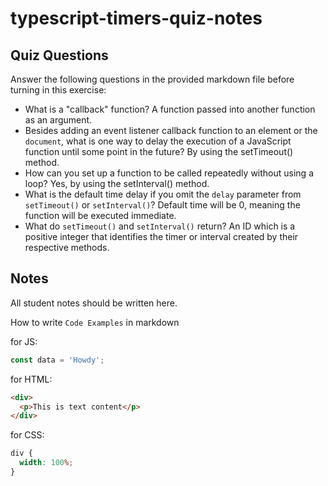 # typescript-timers-quiz-notes

## Quiz Questions

Answer the following questions in the provided markdown file before turning in this exercise:

- What is a "callback" function?
  A function passed into another function as an argument.
- Besides adding an event listener callback function to an element or the `document`, what is one way to delay the execution of a JavaScript function until some point in the future?
  By using the setTimeout() method.
- How can you set up a function to be called repeatedly without using a loop?
  Yes, by using the setInterval() method.
- What is the default time delay if you omit the `delay` parameter from `setTimeout()` or `setInterval()`?
  Default time will be 0, meaning the function will be executed immediate.
- What do `setTimeout()` and `setInterval()` return?
  An ID which is a positive integer that identifies the timer or interval created by their respective methods.

## Notes

All student notes should be written here.

How to write `Code Examples` in markdown

for JS:

```javascript
const data = 'Howdy';
```

for HTML:

```html
<div>
  <p>This is text content</p>
</div>
```

for CSS:

```css
div {
  width: 100%;
}
```
